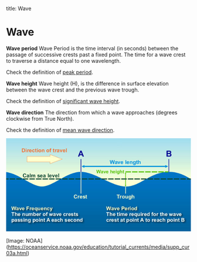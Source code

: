 title: Wave

# Wave

**Wave period**
Wave Period is the time interval (in seconds) between the passage of successive crests past a fixed point. The time for a wave crest to traverse a distance equal to one wavelength. 

Check the definition of [peak period](peak-period). 

**Wave height** 
Wave height (H), is the difference in surface elevation between the wave crest and the previous wave trough. 

Check the definition of [significant wave height](significant-wave-height). 

**Wave direction**
The direction from which a wave approaches (degrees clockwise from True North). 

Check the definition of [mean wave direction](mean-wave-direction).

![wave-noaa](https://github.com/metocean/glossary/blob/gh-pages/glossary/images/wave-noaa.jpg)<p>
[Image: NOAA] (https://oceanservice.noaa.gov/education/tutorial_currents/media/supp_cur03a.html)

